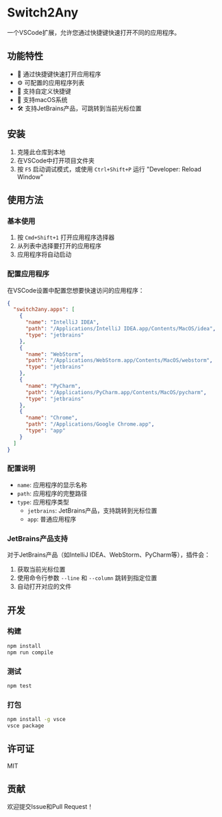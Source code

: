 # Switch2Any

一个VSCode扩展，允许您通过快捷键快速打开不同的应用程序。

## 功能特性

- 🚀 通过快捷键快速打开应用程序
- ⚙️ 可配置的应用程序列表
- 🎯 支持自定义快捷键
- 📱 支持macOS系统
- 🛠️ 支持JetBrains产品，可跳转到当前光标位置

## 安装

1. 克隆此仓库到本地
2. 在VSCode中打开项目文件夹
3. 按 `F5` 启动调试模式，或使用 `Ctrl+Shift+P` 运行 "Developer: Reload Window"

## 使用方法

### 基本使用

1. 按 `Cmd+Shift+1` 打开应用程序选择器
2. 从列表中选择要打开的应用程序
3. 应用程序将自动启动

### 配置应用程序

在VSCode设置中配置您想要快速访问的应用程序：

```json
{
  "switch2any.apps": [
    {
      "name": "IntelliJ IDEA",
      "path": "/Applications/IntelliJ IDEA.app/Contents/MacOS/idea",
      "type": "jetbrains"
    },
    {
      "name": "WebStorm",
      "path": "/Applications/WebStorm.app/Contents/MacOS/webstorm",
      "type": "jetbrains"
    },
    {
      "name": "PyCharm",
      "path": "/Applications/PyCharm.app/Contents/MacOS/pycharm",
      "type": "jetbrains"
    },
    {
      "name": "Chrome",
      "path": "/Applications/Google Chrome.app",
      "type": "app"
    }
  ]
}
```

### 配置说明

- `name`: 应用程序的显示名称
- `path`: 应用程序的完整路径
- `type`: 应用程序类型
  - `jetbrains`: JetBrains产品，支持跳转到光标位置
  - `app`: 普通应用程序

### JetBrains产品支持

对于JetBrains产品（如IntelliJ IDEA、WebStorm、PyCharm等），插件会：
1. 获取当前光标位置
2. 使用命令行参数 `--line` 和 `--column` 跳转到指定位置
3. 自动打开对应的文件

## 开发

### 构建

```bash
npm install
npm run compile
```

### 测试

```bash
npm test
```

### 打包

```bash
npm install -g vsce
vsce package
```

## 许可证

MIT

## 贡献

欢迎提交Issue和Pull Request！
